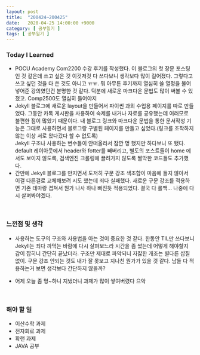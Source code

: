```yaml
---
layout: post
title:  "200424~200425"
date:   2020-04-25 14:00:00 +9000
category: [ 공부일기 ]
tags: [ 공부일기 ]
---
```


### Today I Learned
* POCU Academy Com2200 수강 후기를 작성했다. 이 블로그의 첫 장문 포스팅인 것 같은데 쓰고 싶은 것 이것저것 다 쓰다보니 생각보다 많이 길어졌다. 그렇다고 쓰고 싶던 것을 다 쓴 것도 아니고 ㅠㅠ. 뭐 아무튼 후기까지 열심히 쓸 열정을 불어넣어준 강의였던건 분명한 것 같다. 덕분에 새로운 마크다운 문법도 많이 써볼 수 있졌고. Comp2500도 열심히 들어야지
* Jekyll 블로그에 새로운 layout을 만들어서 파이썬 과외 수업용 페이지를 따로 만들었다. 그동안 카톡 게시판을 사용하여 숙제를 내거나 자료를 공유했는데 여러모로 불편한 점이 많았기 때문이다. 내 블로그 링크와 마크다운 문법을 통한 문서작성 기능은 그대로 사용하면서 블로그랑 구별된 페이지를 만들고 싶었다.(링크를 조작하지 않는 이상 서로 왔다갔다 할 수 없도록)   
Jekyll 구조나 사용하는 변수들이 안떠올라서 잠깐 멍 했지만 하다보니 또 됐다. default 레이아웃에서 header와 fotter를 빼버리고, 별도의 포스트들이 home 에서도 보이지 않도록, 검색엔진 크롤링에 끌려가지 않도록 짤막한 코드들도 추가했다.
* 간만에 Jekyll 블로그를 만지면서 도저히 구문 강조 색조합이 마음에 들지 않아서 이걸 다른걸로 교체해보려 시도 했는데 죄다 실패했다. 새로운 구문 강조를 적용하면 기존 테마랑 겹쳐서 뭔가 나사 하나 빠진듯 적용되었다. 결국 다 롤백... 나중에 다시 살펴봐야겠다.

<br>

### 느낀점 및 생각
* 사용하는 도구의 구조와 사용법을 아는 것이 중요한 것 같다. 한동안 TIL만 쓰다보니 Jekyll는 죄다 까먹는 바람에 다시 살펴보느라 시간을 좀 썼는데 어떻게 해야할지 감이 잡히니 간단히 끝났더라. 구조만 제대로 파악되니 자잟한 개조는 별다른 삽질 없이. 구문 강조 안되는 것도 내가 잘 못보고 지나친 뭔가가 있을 것 같다. 남들 다 적용하는거 보면 생각보다 간단하지 않을까?

* 어제 오늘 좀 멍~하니 지냈더니 과제가 많이 쌓여버렸다 으악

<br>

### 해야 할 일
* 이산수학 과제
* 전자회로 과제
* 확랜 과제
* JAVA 공부
